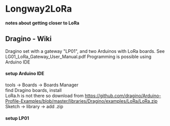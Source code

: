# Longway2LoRa
**notes about getting closer to LoRa**
## Dragino - Wiki
Dragino set with a gateway "LP01", and two Arduinos with LoRa boards. See LG01_LoRa_Gateway_User_Manual.pdf
Programming is possible using Arduino IDE
#### setup Arduino IDE
tools -> Boards -> Boards Manager<BR>
find Dragino boards, install<BR>
LoRa.h is not there so download from
https://github.com/dragino/Arduino-Profile-Examples/blob/master/libraries/Dragino/examples/LoRa/LoRa.zip<BR>
Sketch -> library -> add .zip
#### setup LP01
